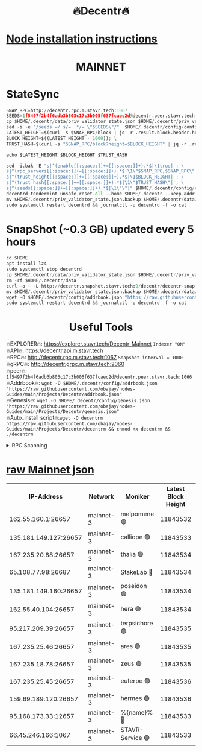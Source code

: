 <h1 align="center"> 🔥Decentr🔥</h1>

[Node installation instructions](https://github.com/obajay/nodes-Guides/tree/main/Projects/Decentr)
=
<h1 align="center"> MAINNET</h1>

# StateSync
```python
SNAP_RPC=http://decentr.rpc.m.stavr.tech:1067
SEEDS=1f5497f2b4f6adb3b803c17c3b005f637fcaec2d@decentr.peer.stavr.tech:1066
cp $HOME/.decentr/data/priv_validator_state.json $HOME/.decentr/priv_validator_state.json.backup
sed -i -e "/seeds =/ s/= .*/= \"$SEEDS\"/"  $HOME/.decentr/config/config.toml
LATEST_HEIGHT=$(curl -s $SNAP_RPC/block | jq -r .result.block.header.height); \
BLOCK_HEIGHT=$((LATEST_HEIGHT - 1000)); \
TRUST_HASH=$(curl -s "$SNAP_RPC/block?height=$BLOCK_HEIGHT" | jq -r .result.block_id.hash)

echo $LATEST_HEIGHT $BLOCK_HEIGHT $TRUST_HASH

sed -i.bak -E "s|^(enable[[:space:]]+=[[:space:]]+).*$|\1true| ; \
s|^(rpc_servers[[:space:]]+=[[:space:]]+).*$|\1\"$SNAP_RPC,$SNAP_RPC\"| ; \
s|^(trust_height[[:space:]]+=[[:space:]]+).*$|\1$BLOCK_HEIGHT| ; \
s|^(trust_hash[[:space:]]+=[[:space:]]+).*$|\1\"$TRUST_HASH\"| ; \
s|^(seeds[[:space:]]+=[[:space:]]+).*$|\1\"\"|" $HOME/.decentr/config/config.toml
decentrd tendermint unsafe-reset-all --home $HOME/.decentr --keep-addr-book
mv $HOME/.decentr/priv_validator_state.json.backup $HOME/.decentr/data/priv_validator_state.json
sudo systemctl restart decentrd && journalctl -u decentrd -f -o cat
```
# SnapShot (~0.3 GB) updated every 5 hours
```python
cd $HOME
apt install lz4
sudo systemctl stop decentrd
cp $HOME/.decentr/data/priv_validator_state.json $HOME/.decentr/priv_validator_state.json.backup
rm -rf $HOME/.decentr/data
curl -o - -L http://decentr.snapshot.stavr.tech:9/decentr/decentr-snap.tar.lz4 | lz4 -c -d - | tar -x -C $HOME/.decentr --strip-components 2
mv $HOME/.decentr/priv_validator_state.json.backup $HOME/.decentr/data/priv_validator_state.json
wget -O $HOME/.decentr/config/addrbook.json "https://raw.githubusercontent.com/obajay/nodes-Guides/main/Projects/Decentr/addrbook.json"
sudo systemctl restart decentrd && journalctl -u decentrd -f -o cat
```

 <h1 align="center"> Useful Tools</h1>

🔥EXPLORER🔥:     https://explorer.stavr.tech/Decentr-Mainnet        `Indexer "ON"` \
🔥API🔥:          https://decentr.api.m.stavr.tech \
🔥RPC🔥:          http://decentr.rpc.m.stavr.tech:1067              `Snapshot-interval = 1000` \
🔥gRPC🔥:         http://decentr.grpc.m.stavr.tech:2060 \
🔥peer🔥:         `1f5497f2b4f6adb3b803c17c3b005f637fcaec2d@decentr.peer.stavr.tech:1066` \
🔥Addrbook🔥:  `wget -O $HOME/.decentr/config/addrbook.json "https://raw.githubusercontent.com/obajay/nodes-Guides/main/Projects/Decentr/addrbook.json"` \
🔥Genesis🔥:  `wget -O $HOME/.decentr/config/genesis.json "https://raw.githubusercontent.com/obajay/nodes-Guides/main/Projects/Decentr/genesis.json"` \
🔥Auto_install script🔥:`wget -O decentrm https://raw.githubusercontent.com/obajay/nodes-Guides/main/Projects/Decentr/decentrm && chmod +x decentrm && ./decentrm`

<details>
<summary>RPC Scanning</summary>

<h2 align="center"> We scan nodes in real time every 4 hours. And we provide the final result of RPC endpoints.
We cannot influence the operation of these nodes in any way. </h2>


```python
If Voting Power is higher than 0 --> then the Node is a validator of the network and may be subject to attack and be a potential threat to the chain.
```
```python
We marked such validators with a red symbol
```

</details>

[raw Mainnet json](https://rpc-check.decentrm.stavr.tech/decentrm/rpc-decentrm-result.json)
=



<table><tr><th>IP-Address</th><th>Network</th><th>Moniker</th><th>Latest Block Height</th><th>Earliest Block Height</th><th>Catching Up</th><th>Tx Index</th><th>Voting Power</th><th>Scan Time</th></tr><tr><td>162.55.160.1:26657</td><td>mainnet-3</td><td>melpomene 🟢</td><td>11843532</td><td>1688950</td><td>False</td><td>on</td><td>0</td><td>2023-12-06T12:38:52.811252142UTC</td></tr><tr><td>135.181.149.127:26657</td><td>mainnet-3</td><td>calliope 🟢</td><td>11843533</td><td>1688950</td><td>False</td><td>on</td><td>0</td><td>2023-12-06T12:38:53.224358099UTC</td></tr><tr><td>167.235.20.88:26657</td><td>mainnet-3</td><td>thalia 🟢</td><td>11843534</td><td>1688950</td><td>False</td><td>on</td><td>0</td><td>2023-12-06T12:38:59.071051915UTC</td></tr><tr><td>65.108.77.98:26687</td><td>mainnet-3</td><td>StakeLab 🔴</td><td>11843534</td><td>1688950</td><td>False</td><td>on</td><td>5263537</td><td>2023-12-06T12:38:59.423698449UTC</td></tr><tr><td>135.181.149.160:26657</td><td>mainnet-3</td><td>poseidon 🟢</td><td>11843534</td><td>1688950</td><td>False</td><td>on</td><td>0</td><td>2023-12-06T12:39:02.084750793UTC</td></tr><tr><td>162.55.40.104:26657</td><td>mainnet-3</td><td>hera 🟢</td><td>11843534</td><td>1688950</td><td>False</td><td>on</td><td>0</td><td>2023-12-06T12:39:02.311685926UTC</td></tr><tr><td>95.217.209.39:26657</td><td>mainnet-3</td><td>terpsichore 🟢</td><td>11843535</td><td>1688950</td><td>False</td><td>on</td><td>0</td><td>2023-12-06T12:39:04.814088788UTC</td></tr><tr><td>167.235.25.46:26657</td><td>mainnet-3</td><td>ares 🟢</td><td>11843535</td><td>1688950</td><td>False</td><td>on</td><td>0</td><td>2023-12-06T12:39:09.273450865UTC</td></tr><tr><td>167.235.18.78:26657</td><td>mainnet-3</td><td>zeus 🟢</td><td>11843535</td><td>1688950</td><td>False</td><td>on</td><td>0</td><td>2023-12-06T12:39:09.500922946UTC</td></tr><tr><td>167.235.25.45:26657</td><td>mainnet-3</td><td>euterpe 🟢</td><td>11843536</td><td>1688950</td><td>False</td><td>on</td><td>0</td><td>2023-12-06T12:39:11.852900981UTC</td></tr><tr><td>159.69.189.120:26657</td><td>mainnet-3</td><td>hermes 🟢</td><td>11843536</td><td>1688950</td><td>False</td><td>on</td><td>0</td><td>2023-12-06T12:39:12.169666784UTC</td></tr><tr><td>95.168.173.33:12657</td><td>mainnet-3</td><td>%{name}% 🔴</td><td>11843533</td><td>8964001</td><td>False</td><td>on</td><td>4130846</td><td>2023-12-06T12:38:54.459554429UTC</td></tr><tr><td>66.45.246.166:1067</td><td>mainnet-3</td><td>STAVR-Service 🟢</td><td>11843533</td><td>11841001</td><td>False</td><td>on</td><td>0</td><td>2023-12-06T12:38:53.898001711UTC</td></tr></table>